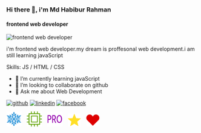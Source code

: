 ### Hi there 👋, i'm Md Habibur Rahman
####  frontend web developer
![ frontend web developer](https://z-p3-scontent.fdac12-1.fna.fbcdn.net/v/t39.30808-6/471300714_609354632042433_6188263520097904114_n.jpg?_nc_cat=105&ccb=1-7&_nc_sid=a5f93a&_nc_ohc=xTrFZjq9QFMQ7kNvgHKDzJH&_nc_zt=23&_nc_ht=z-p3-scontent.fdac12-1.fna&_nc_gid=AaEhVWdKPKGvk-Nzjg0R2y6&oh=00_AYCNsQWLQyoMoZUn0xKIY_lmjCaHsul0FqBudN8dEgC-aA&oe=6774A6B0)

i'm frontend web developer.my dream is proffesonal web development.i am still learning javaScript

Skills: JS / HTML / CSS

- 🌱 I’m currently learning javaScript 
- 👯 I’m looking to collaborate on github 
- 💬 Ask me about Web Development 


[<img src='https://cdn.jsdelivr.net/npm/simple-icons@3.0.1/icons/github.svg' alt='github' height='40'>](https://github.com/https://github.com/rahmanMdalHabib)  [<img src='https://cdn.jsdelivr.net/npm/simple-icons@3.0.1/icons/linkedin.svg' alt='linkedin' height='40'>](https://www.linkedin.com/in/https://www.linkedin.com/in/md-habibur-rahman-b83302264//)  [<img src='https://cdn.jsdelivr.net/npm/simple-icons@3.0.1/icons/facebook.svg' alt='facebook' height='40'>](https://www.facebook.com/https://www.facebook.com/md.habibur.rahman.191898/photos)  

<a href='https://archiveprogram.github.com/'><img src='https://raw.githubusercontent.com/acervenky/animated-github-badges/master/assets/acbadge.gif' width='40' height='40'></a> <a href='https://docs.github.com/en/developers'><img src='https://raw.githubusercontent.com/acervenky/animated-github-badges/master/assets/devbadge.gif' width='40' height='40'></a> <a href='https://github.com/pricing'><img src='https://raw.githubusercontent.com/acervenky/animated-github-badges/master/assets/pro.gif' width='40' height='40'></a> <a href='https://stars.github.com/'><img src='https://raw.githubusercontent.com/acervenky/animated-github-badges/master/assets/starbadge.gif' width='35' height='35'></a> <a href='https://docs.github.com/en/github/supporting-the-open-source-community-with-github-sponsors'><img src='https://raw.githubusercontent.com/acervenky/animated-github-badges/master/assets/sponsorbadge.gif' width='35' height='35'></a> 

